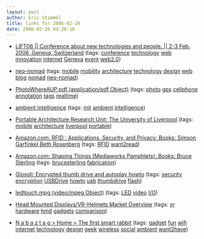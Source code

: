 ```yaml
---
layout: post
author: Eric Stimmel
title: links for 2006-02-26
date: 2006-02-26 03:20:18
--- 
```



* [LIFT06 || Conference about new technologies and people. || 2-3 Feb. 2006, Geneva, Switzerland][]
    (tags: [conference][] [technology][] [web][] [innovation][] [internet][] [Geneva][] [event][] [web2.0][])
* [neo-nomad][]
    (tags: [mobile][] [mobility][] [architecture][] [technology][] [design][] [web][] [blog][] [nomad][] [neo-nomad][1])
* [PhotoWhereAUP.pdf (application/pdf Object)][]
    (tags: [photo][] [gps][] [cellphone][] [annotation][] [tags][] [realtime][])
* [ambient intelligence][]
    (tags: [mit][] [ambient][] [intelligence][])
* [Portable Architecture Research Unit: The University of Liverpool][]
    (tags: [mobile][] [architecture][] [liverpool][] [portable][])
* [Amazon.com: RFID : Applications, Security, and Privacy: Books: Simson Garfinkel,Beth Rosenberg][]
    (tags: [RFID][] [want2read][])
* [Amazon.com: Shaping Things (Mediaworks Pamphlets): Books: Bruce Sterling][]
    (tags: [brucesterling][] [fabrication][])
* [Glosoli: Encrypted thumb drive and autoplay howto][]
    (tags: [security][] [encryption][] [USBDrive][] [howto][] [usb][] [thumbdrive][] [flash][])
* [ledtouch.mpg (video/mpeg Object)][]
    (tags: [LED][] [video][] [I/O][])
* [Head Mounted Displays/VR-Helmets Market Overview][]
    (tags: [vr][] [hardware][] [hmd][] [gadgets][] [comparison][])
* [N a b a z t a g \> Home \> The first smart rabbit][]
    (tags: [gadget][] [fun][] [wifi][] [internet][] [technology][] [design][] [geek][] [wireless][] [social][] [ambient][] [want2have][])

  [LIFT06 || Conference about new technologies and people. || 2-3 Feb. 2006, Geneva, Switzerland]: http://www.lift06.org/
  [conference]: http://del.icio.us/estimmel/conference
  [technology]: http://del.icio.us/estimmel/technology
  [web]: http://del.icio.us/estimmel/web
  [innovation]: http://del.icio.us/estimmel/innovation
  [internet]: http://del.icio.us/estimmel/internet
  [Geneva]: http://del.icio.us/estimmel/Geneva
  [event]: http://del.icio.us/estimmel/event
  [web2.0]: http://del.icio.us/estimmel/web2.0
  [neo-nomad]: http://neo-nomad.kaywa.com/
  [mobile]: http://del.icio.us/estimmel/mobile
  [mobility]: http://del.icio.us/estimmel/mobility
  [architecture]: http://del.icio.us/estimmel/architecture
  [design]: http://del.icio.us/estimmel/design
  [blog]: http://del.icio.us/estimmel/blog
  [nomad]: http://del.icio.us/estimmel/nomad
  [1]: http://del.icio.us/estimmel/neo-nomad
  [PhotoWhereAUP.pdf (application/pdf Object)]: http://interact.media.mit.edu/PhotoWhereAUP.pdf
  [photo]: http://del.icio.us/estimmel/photo
  [gps]: http://del.icio.us/estimmel/gps
  [cellphone]: http://del.icio.us/estimmel/cellphone
  [annotation]: http://del.icio.us/estimmel/annotation
  [tags]: http://del.icio.us/estimmel/tags
  [realtime]: http://del.icio.us/estimmel/realtime
  [ambient intelligence]: http://interact.media.mit.edu/index.html
  [mit]: http://del.icio.us/estimmel/mit
  [ambient]: http://del.icio.us/estimmel/ambient
  [intelligence]: http://del.icio.us/estimmel/intelligence
  [Portable Architecture Research Unit: The University of Liverpool]: http://www.liv.ac.uk/abe/portablearchitecture/
  [liverpool]: http://del.icio.us/estimmel/liverpool
  [portable]: http://del.icio.us/estimmel/portable
  [Amazon.com: RFID : Applications, Security, and Privacy: Books: Simson Garfinkel,Beth Rosenberg]: http://www.amazon.com/gp/product/0321290968/sr=8-8/qid=1140909555/ref=pd_bbs_8/103-4665038-9008604?_encoding=UTF8
  [RFID]: http://del.icio.us/estimmel/RFID
  [want2read]: http://del.icio.us/estimmel/want2read
  [Amazon.com: Shaping Things (Mediaworks Pamphlets): Books: Bruce Sterling]: http://www.amazon.com/gp/product/0262693267/sr=8-1/qid=1140911812/ref=pd_bbs_1/103-4665038-9008604?_encoding=UTF8
  [brucesterling]: http://del.icio.us/estimmel/brucesterling
  [fabrication]: http://del.icio.us/estimmel/fabrication
  [Glosoli: Encrypted thumb drive and autoplay howto]: http://glosoli.blogspot.com/2005/09/encrypted-thumb-drive-and-autoplay.html
  [security]: http://del.icio.us/estimmel/security
  [encryption]: http://del.icio.us/estimmel/encryption
  [USBDrive]: http://del.icio.us/estimmel/USBDrive
  [howto]: http://del.icio.us/estimmel/howto
  [usb]: http://del.icio.us/estimmel/usb
  [thumbdrive]: http://del.icio.us/estimmel/thumbdrive
  [flash]: http://del.icio.us/estimmel/flash
  [ledtouch.mpg (video/mpeg Object)]: http://mrl.nyu.edu/~jhan/ledtouch/ledtouch.mpg
  [LED]: http://del.icio.us/estimmel/LED
  [video]: http://del.icio.us/estimmel/video
  [I/O]: http://del.icio.us/estimmel/I/O
  [Head Mounted Displays/VR-Helmets Market Overview]: http://www.stereo3d.com/hmd.htm
  [vr]: http://del.icio.us/estimmel/vr
  [hardware]: http://del.icio.us/estimmel/hardware
  [hmd]: http://del.icio.us/estimmel/hmd
  [gadgets]: http://del.icio.us/estimmel/gadgets
  [comparison]: http://del.icio.us/estimmel/comparison
  [N a b a z t a g \> Home \> The first smart rabbit]: http://www.nabaztag.com/vl/FR/index.jsp
  [gadget]: http://del.icio.us/estimmel/gadget
  [fun]: http://del.icio.us/estimmel/fun
  [wifi]: http://del.icio.us/estimmel/wifi
  [geek]: http://del.icio.us/estimmel/geek
  [wireless]: http://del.icio.us/estimmel/wireless
  [social]: http://del.icio.us/estimmel/social
  [want2have]: http://del.icio.us/estimmel/want2have

